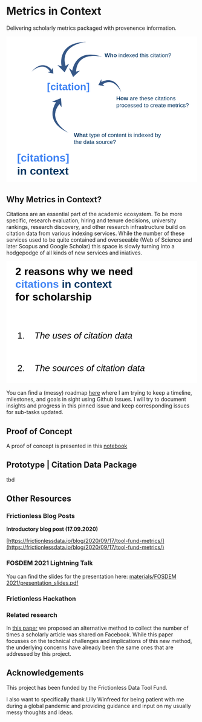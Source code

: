 # Metrics in Context

Delivering scholarly metrics packaged with provenence information. 

![](materials/hackathon/citations_in_context.png)

## Why Metrics in Context?

Citations are an essential part of the academic ecosystem. To be more specific, research evaluation, hiring and tenure decisions, university rankings, research discovery, and other research infrastructure build on citation data from various indexing services. While the number of these services used to be quite contained and overseeable (Web of Science and later Scopus and Google Scholar) this space is slowly turning into a hodgepodge of all kinds of new services and iniatives.

![](materials/hackathon/why_citations_in_context.png)

You can find a (messy) roadmap [here](https://github.com/Bubblbu/metrics-in-context/issues/2) where I am trying to keep a timeline, milestones, and goals in sight using Github Issues. I will try to document insights and progress in this pinned issue and keep corresponding issues for sub-tasks updated.

## Proof of Concept

A proof of concept is presented in this [notebook](https://github.com/Bubblbu/metrics-in-context/blob/master/prototypes/1_scite/prototype_1_scite.ipynb)

## Prototype | Citation Data Package

tbd

## Other Resources

### Frictionless Blog Posts

**Introductory blog post (17.09.2020)**

[https://frictionlessdata.io/blog/2020/09/17/tool-fund-metrics/](https://frictionlessdata.io/blog/2020/09/17/tool-fund-metrics/)

### FOSDEM 2021 Lightning Talk

You can find the slides for the presentation here: [materials/FOSDEM 2021/presentation_slides.pdf](https://github.com/Bubblbu/metrics-in-context/blob/master/materials/FOSDEM%202021/presentation_slides.pdf)


### Frictionless Hackathon



### Related research

In [this paper](https://www.mitpressjournals.org/doi/full/10.1162/qss_a_00044) we proposed an alternative method to collect the number of times a scholarly article was shared on Facebook. While this paper focusses on the technical challenges and implications of this new method, the underlying concerns have already been the same ones that are addressed by this project.

## Acknowledgements

This project has been funded by the Frictionless Data Tool Fund.

I also want to specifically thank Lilly Winfreed for being patient with me during a global pandemic and providing guidance and input on my usually messy thoughts and ideas.